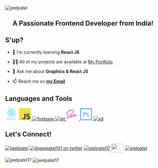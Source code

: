 <img align="center" src="https://svgshare.com/i/X0X.svg" alt="jeelpatel" height="100" width="1000" />
<h2 align="center">A Passionate Frontend Developer from India!</h2>

<h2>S'up?</h2>

- 🌱 I’m currently learning **React JS**

- 👨‍💻 All of my projects are available at [My Portfolio](http://jeelpatel.ml)

- 💬 Ask me about **Graphics & React JS**

- 📫 Reach me on **[my Email](mailto:jeelpateldev@gmail.com)**


<p>
  <h2>Languages and Tools</h2>
  <a href="https://reactjs.org/" target="_blank"> <img src="https://raw.githubusercontent.com/devicons/devicon/master/icons/react/react-original-wordmark.svg" alt="react" width="40" height="40"/></a>
   <a href="https://developer.mozilla.org/en-US/docs/Web/JavaScript" target="_blank"> <img src="https://raw.githubusercontent.com/devicons/devicon/master/icons/javascript/javascript-original.svg" alt="javascript" width="40" height="40"/> </a> 
  <a href="https://firebase.google.com/" target="_blank"> <img src="https://www.vectorlogo.zone/logos/firebase/firebase-icon.svg" alt="firebase" width="40" height="40"/> </a>
  <a href="https://git-scm.com/" target="_blank"> <img src="https://www.vectorlogo.zone/logos/git-scm/git-scm-icon.svg" alt="git" width="40" height="40"/> </a> 
  <a href="https://sass-lang.com" target="_blank"> <img src="https://raw.githubusercontent.com/devicons/devicon/master/icons/sass/sass-original.svg" alt="sass" width="40" height="40"/> </a> 
  <a href="https://www.photoshop.com/en" target="_blank"> <img src="https://raw.githubusercontent.com/devicons/devicon/master/icons/photoshop/photoshop-line.svg" alt="photoshop" width="40" height="40"/> </a> 
  <a href="https://www.adobe.com/products/xd.html" target="_blank"> <img src="https://cdn.worldvectorlogo.com/logos/adobe-xd.svg" alt="xd" width="40" height="40"/> </a> 
</p>


<p>
  <h2>Let's Connect!</h2>
  <a href="https://instagram.com/ijeelpatel" target="blank"><img align="center" src="https://svgshare.com/i/X0t.svg" alt="ijeelpatel" height="30" width="40" /></a>
  <a href="https://twitter.com/jeelpatel101" target="blank"><img align="center" src="https://svgshare.com/i/X1D.svg" alt="@jeelpatel101 on twitter" height="30" width="40" /></a>
  <a href="https://linkedin.com/in/jeelpatel17" target="blank"><img align="center" src="https://svgshare.com/i/Wz0.svg" alt="jeelpatel17" height="30" width="40" /></a>
  <a href="https://stackoverflow.com/users/15842907/jeel-patel" target="blank"><img align="center" src="https://svgshare.com/i/X1Q.svg" height="30" width="40" /></a>
  <a href="https://codepen.io/jeelpatel" target="blank"><img align="center" src="https://svgshare.com/i/X0u.svg" alt="jeelpatel" height="30" width="40" /></a>
</p>


<p><img align="left" src="https://github-readme-stats.vercel.app/api/top-langs/?username=jeelpatel17&layout=compact" alt="jeelpatel17" /></p>

<p>&nbsp;<img align="center" src="https://github-readme-stats.vercel.app/api?username=jeelpatel17&show_icons=true" alt="jeelpatel17" /></p>
